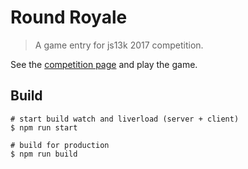 # Round Royale
> A game entry for js13k 2017 competition.

See the [competition page](http://js13kgames.com/entries/round-royale) and play the game.

## Build

```
# start build watch and liverload (server + client)
$ npm run start

# build for production
$ npm run build
```

